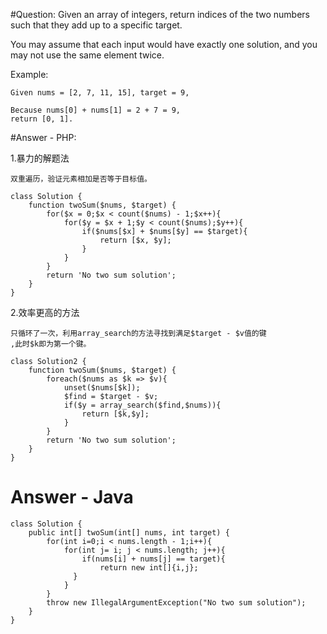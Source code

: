 #Question:
Given an array of integers, return indices of the two numbers such that 
they add up to a specific target.

You may assume that each input would have exactly one solution, 
and you may not use the same element twice.

Example:

    Given nums = [2, 7, 11, 15], target = 9,

    Because nums[0] + nums[1] = 2 + 7 = 9,
    return [0, 1].
    
#Answer - PHP:
    
1.暴力的解题法
    
    双重遍历，验证元素相加是否等于目标值。
    
````
class Solution {
    function twoSum($nums, $target) {
        for($x = 0;$x < count($nums) - 1;$x++){
            for($y = $x + 1;$y < count($nums);$y++){
                if($nums[$x] + $nums[$y] == $target){
                    return [$x, $y];
                }
            }
        }
        return 'No two sum solution';
    }
}
````

2.效率更高的方法

    只循环了一次，利用array_search的方法寻找到满足$target - $v值的键
    ,此时$k即为第一个键。
    
````
class Solution2 {
    function twoSum($nums, $target) {
        foreach($nums as $k => $v){
            unset($nums[$k]);
            $find = $target - $v;
            if($y = array_search($find,$nums)){
                return [$k,$y];
            }
        }
        return 'No two sum solution';
    }
}
````

# Answer - Java
````
class Solution {
    public int[] twoSum(int[] nums, int target) {
        for(int i=0;i < nums.length - 1;i++){
            for(int j= i; j < nums.length; j++){
                if(nums[i] + nums[j] == target){
                    return new int[]{i,j};
              }
            } 
        }
        throw new IllegalArgumentException("No two sum solution");
    }
}
````
